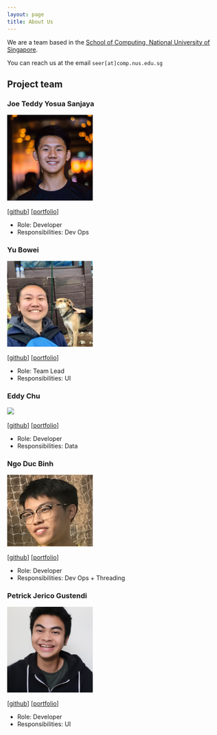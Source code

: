 ```yaml
---
layout: page
title: About Us
---
```


We are a team based in the [School of Computing, National University of Singapore](http://www.comp.nus.edu.sg).

You can reach us at the email `seer[at]comp.nus.edu.sg`

## Project team

### Joe Teddy Yosua Sanjaya

<img src="images/joeteddy.png" width="200px">

[[github](https://github.com/cupofjoee)]
[[portfolio](team/joeteddy.md)]

* Role: Developer
* Responsibilities: Dev Ops

### Yu Bowei

<img src="images/yubowei.png" width="200px">

[[github](http://github.com/bowei-yu)]
[[portfolio](team/yubowei.md)]

* Role: Team Lead
* Responsibilities: UI

### Eddy Chu

<img src="images/eddy.png" width="200px">

[[github](http://github.com/chuyiting)] 
[[portfolio](team/eddychu.md)]


* Role: Developer
* Responsibilities: Data

### Ngo Duc Binh

<img src="images/ducbinh.jpg" width="200px">

[[github](http://github.com/ducbinh2611)]
[[portfolio](team/ducbinh.md)]

* Role: Developer
* Responsibilities: Dev Ops + Threading

### Petrick Jerico Gustendi

<img src="images/petrickjerico.png" width="200px">

[[github](http://github.com/petrickjerico)]
[[portfolio](team/petrickjerico.md)]

* Role: Developer
* Responsibilities: UI
